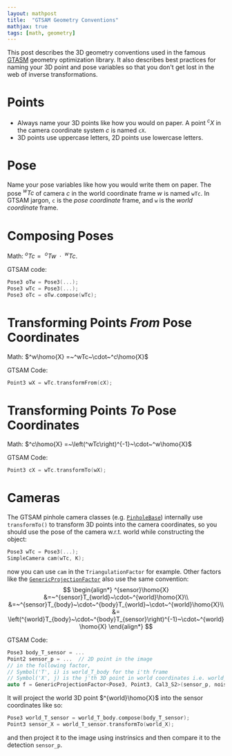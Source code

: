 ```yaml
---
layout: mathpost
title:  "GTSAM Geometry Conventions"
mathjax: true
tags: [math, geometry]
---
```


This post describes the 3D geometry conventions used in the famous [GTASM](gtsam.org) geometry optimization library.
It also describes best practices for naming your 3D point and pose variables so that you don't get lost in the web of 
inverse transformations.

# Points
- Always name your 3D points like how you would on paper. A point $^cX$ in the camera coordinate system $c$ is named `cX`.
- 3D points use uppercase letters, 2D points use lowercase letters.

# Pose
Name your pose variables like how you would write them on paper. The pose $^wTc$ of camera $c$ in the world coordinate frame
$w$ is named `wTc`.
In GTSAM jargon, `c` is the *pose coordinate* frame, and `w` is the *world coordinate* frame.

# Composing Poses
Math: $^oTc =~^oTw~\cdot~^wTc$.

GTSAM code:
```cpp
Pose3 oTw = Pose3(...);
Pose3 wTc = Pose3(...);
Pose3 oTc = oTw.compose(wTc);
```

# Transforming Points *From* Pose Coordinates
Math: $^w\homo{X} =~^wTc~\cdot~^c\homo{X}$

GTSAM Code:
```cpp
Point3 wX = wTc.transformFrom(cX);
```

# Transforming Points *To* Pose Coordinates
Math: $^c\homo{X} =~\left(^wTc\right)^{-1}~\cdot~^w\homo{X}$

GTSAM Code:
```cpp
Point3 cX = wTc.transformTo(wX);
```

# Cameras
The GTSAM pinhole camera classes (e.g. [`PinholeBase`](https://github.com/borglab/gtsam/blob/develop/gtsam/geometry/CalibratedCamera.cpp))
internally use `transformTo()` to transform 3D points into the camera coordinates, so you should use the pose of the camera
w.r.t. world while constructing the object:
```cpp
Pose3 wTc = Pose3(...);
SimpleCamera cam(wTc, K);
```
now you can use `cam` in the `TriangulationFactor` for example. Other factors like the
[`GenericProjectionFactor`](https://github.com/borglab/gtsam/blob/develop/gtsam/slam/ProjectionFactor.h)
also use the same convention:
$$
\begin{align*}
^{sensor}\homo{X}
&=~^{sensor}T_{world}~\cdot~^{world}\homo{X}\\
&=~^{sensor}T_{body}~\cdot~^{body}T_{world}~\cdot~^{world}\homo{X}\\
&= \left(^{world}T_{body}~\cdot~^{body}T_{sensor}\right)^{-1}~\cdot~^{world}\homo{X}
\end{align*}
$$

GTSAM Code:
```cpp
Pose3 body_T_sensor = ...
Point2 sensor_p = ...  // 2D point in the image
// in the following factor,
// Symbol('T', i) is world_T_body for the i'th frame
// Symbol('X', j) is the j'th 3D point in world coordinates i.e. world_Xj
auto f = GenericProjectionFactor<Pose3, Point3, Cal3_S2>(sensor_p, noise, Symbol('T', i), Symbol('X', j), K, body_T_sensor);
```
It will project the world 3D point $^{world}\homo{X}$ into the sensor coordinates like so:
```cpp
Pose3 world_T_sensor = world_T_body.compose(body_T_sensor);
Point3 sensor_X = world_T_sensor.transformTo(world_X);
```
and then project it to the image using instrinsics and then compare it to the detection `sensor_p`.
